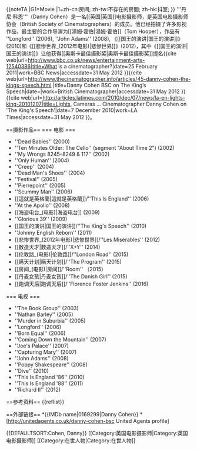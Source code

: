 {{noteTA
|G1=Movie
|1=zh-cn:房间; zh-tw:不存在的房間; zh-hk:抖室;
}}
'''丹尼·科恩'''（Danny Cohen）是一名[[英国|英国]]电影摄影师，是英国电影摄影师协会（British Society of Cinematographers）的成员。他已经拍摄了许多影视作品，最主要的合作导演为[[湯姆·霍伯|湯姆·霍伯]]（Tom Hooper），作品有 ''Longford'' (2006), ''John Adams'' (2008), 《[[国王的演讲|国王的演讲]]》(2010)和《[[悲惨世界_(2012年电影)|悲惨世界]]》(2012)，其中《[[国王的演讲|国王的演讲]]》让他获得[[奥斯卡最佳摄影奖|奥斯卡最佳摄影奖]]提名<ref>{{cite web|url=http://www.bbc.co.uk/news/entertainment-arts-12540386|title=What is a cinematographer?|date=25 February 2011|work=BBC News|accessdate=31 May 2012 }}</ref><ref>{{cite web|url=http://www.thecinematographer.info/articles/45-danny-cohen-the-kings-speech.html
|title=Danny Cohen BSC on The King’s Speech|date=|work=British Cinematographer|accessdate=31 May 2012 }}</ref><ref>{{cite web|url=http://articles.latimes.com/2010/dec/07/news/la-en-lights-king-20101207|title=Lights, Cameras … Cinematographer Danny Cohen on 'The King's Speech'|date=7 December 2010|work=LA Times|accessdate=31 May 2012 }}</ref>。

==摄影作品==
=== 电影 ===
* ''Dead Babies'' (2000)
* ''Ten Minutes Older: The Cello'' (segment "About Time 2") (2002)
* ''My Wrongs 8245–8249 & 117'' (2002)
* ''Only Human'' (2004)
* ''Creep'' (2004)
* ''Dead Man's Shoes'' (2004)
* ''Festival'' (2005)
* ''Pierrepoint'' (2005)
* ''Scummy Man'' (2006)
* [[這就是英格蘭|這就是英格蘭]]/''This Is England'' (2006)
* ''At the Apollo'' (2008)
* [[海盗电台_(电影)|海盗电台]] (2009)
* ''Glorious 39'' (2009)
* [[国王的演讲|国王的演讲]]/''The King's Speech'' (2010)
* ''Johnny English Reborn'' (2011)
* [[悲惨世界_(2012年电影)|悲惨世界]]/''Les Misérables'' (2012)
* [[数造天才|数造天才]]/''X+Y'' (2014)
* [[伦敦路_(电影)|伦敦路]]/''London Road''  (2015)
* [[瞒天计划|瞒天计划]]/''The Program'' (2015)
* [[房间_(电影)|房间]]/''Room'' （2015）
* [[丹麦女孩|丹麦女孩]]/''The Danish Girl'' (2015)
* [[跑调天后|跑调天后]]/''Florence Foster Jenkins'' (2016)

=== 电视 ===
* ''The Book Group'' (2003)
* ''Nathan Barley'' (2005)
* ''Murder in Suburbia'' (2005)
* ''Longford'' (2006)
* ''Born Equal'' (2006)
* ''Coming Down the Mountain'' (2007)
* ''Joe's Palace'' (2007)
* ''Capturing Mary'' (2007)
* ''John Adams'' (2008)
* ''Poppy Shakespeare'' (2008)
* ''Dive'' (2010)
* ''This Is England '86'' (2010)
* ''This Is England '88'' (2011)
* ''Richard II'' (2012)

==参考资料==
{{reflist}}

==外部链接==
*{{IMDb name|0169299|Danny Cohen}}
*[http://unitedagents.co.uk/danny-cohen-bsc United Agents profile]

{{DEFAULTSORT:Cohen, Danny}}
[[Category:英国电影摄影师|Category:英国电影摄影师]]
[[Category:在世人物|Category:在世人物]]